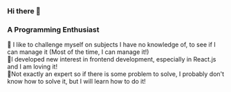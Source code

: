 ### Hi there 👋

<!--
**n-sare/n-sare** is a ✨ _special_ ✨ repository because its `README.md` (this file) appears on your GitHub profile.

Here are some ideas to get you started:

- 🔭 I’m currently working on ...
- 🌱 I’m currently learning ...
- 👯 I’m looking to collaborate on ...
- 🤔 I’m looking for help with ...
- 💬 Ask me about ...
- 📫 How to reach me: ...
- 😄 Pronouns: ...
- ⚡ Fun fact: ...
-->
### A Programming Enthusiast
🔭 I like to challenge myself on subjects I have no knowledge of, to see if I can manage it (Most of the time, I can manage it!) <br/>
🌱I developed new interest in frontend development, especially in React.js and I am loving it! <br/>
🤔Not exactly an expert so if there is some problem to solve, I probably don't know how to solve it, but I will learn how to do it! <br/>



